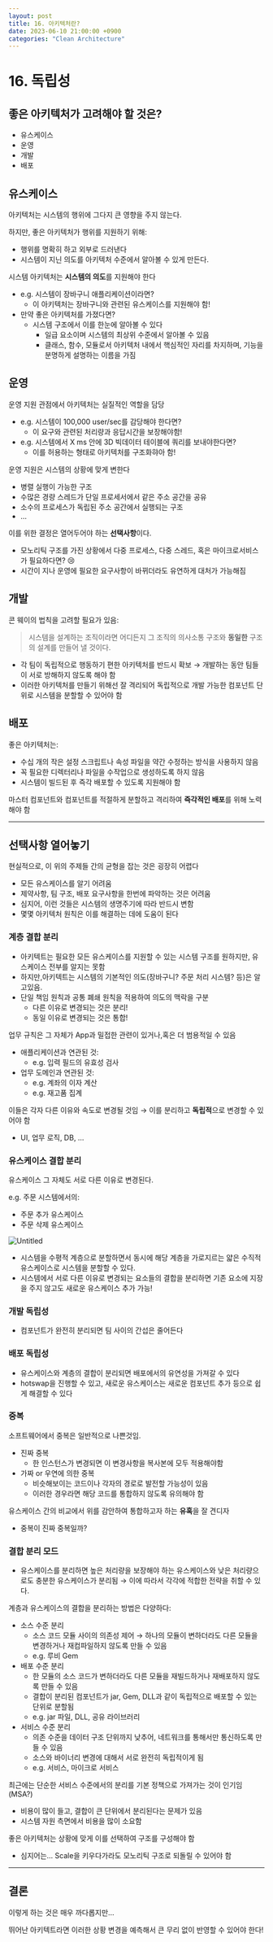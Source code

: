 ```yaml
---
layout: post
title: 16. 아키텍처란?
date: 2023-06-10 21:00:00 +0900
categories: "Clean Architecture"
---
```

# 16. 독립성

## 좋은 아키텍처가 고려해야 할 것은?

- 유스케이스
- 운영
- 개발
- 배포

## 유스케이스

아키텍처는 시스템의 행위에 그다지 큰 영향을 주지 않는다.

하지만, 좋은 아키텍처가 행위를 지원하기 위해:

- 행위를 명확히 하고 외부로 드러낸다
- 시스템이 지닌 의도를 아키텍처 수준에서 알아볼 수 있게 만든다.

시스템 아키텍처는 **시스템의 의도**를 지원해야 한다

- e.g. 시스템이 장바구니 애플리케이션이라면?
    - 이 아키텍처는 장바구니와 관련된 유스케이스를 지원해야 함!
- 만약 좋은 아키텍처를 가졌다면?
    - 시스템 구조에서 이를 한눈에 알아볼 수 있다
        - 일급 요소이며 시스템의 최상위 수준에서 알아볼 수 있음
        - 클래스, 함수, 모듈로서 아키텍처 내에서 핵심적인 자리를 차지하며, 기능을 분명하게 설명하는 이름을 가짐
    

## 운영

운영 지원 관점에서 아키텍처는 실질적인 역할을 담당

- e.g. 시스템이 100,000 user/sec를 감당해야 한다면?
    - 이 요구와 관련된 처리량과 응답시간을 보장해야함!
- e.g. 시스템에서 X ms 안에 3D 빅데이터 테이블에 쿼리를 보내야한다면?
    - 이를 허용하는 형태로 아키텍처를 구조화햐아 함!

운영 지원은 시스템의 상황에 맞게 변한다

- 병렬 실행이 가능한 구조
- 수많은 경량 스레드가 단일 프로세서에서 같은 주소 공간을 공유
- 소수의 프로세스가 독립된 주소 공간에서 실행되는 구조
- …

 

이를 위한 결정은 열어두어야 하는 **선택사항**이다.

- 모노리틱 구조를 가진 상황에서 다중 프로세스, 다중 스레드, 혹은 마이크로서비스가 필요하다면? 😢
- 시간이 지나 운영에 필요한 요구사항이 바뀌더라도 유연하게 대처가 가능해짐

## 개발

콘 웨이의 법칙을 고려할 필요가 있음:

> 시스템을 설계하는 조직이라면 어디든지 그 조직의 의사소통 구조와 **동일한** 구조의 설계를 만들어 낼 것이다.
> 
- 각 팀이 독립적으로 행동하기 편한 아키텍처를 반드시 확보 → 개발하는 동안 팀들이 서로 방해하지 않도록 해야 함
- 이러한 아키텍처를 만들기 위해선 잘 격리되어 독립적으로 개발 가능한 컴포넌트 단위로 시스템을 분할할 수 있어야 함

## 배포

좋은 아키텍처는:

- 수십 개의 작은 설정 스크립트나 속성 파일을 약간 수정하는 방식을 사용하지 않음
- 꼭 필요한 디렉터리나 파일을 수작업으로 생성하도록 하지 않음
- 시스템이 빌드된 후 즉각 배포할 수 있도록 지원해야 함

마스터 컴포넌트와 컴포넌트를 적절하게 분할하고 격리하여 **즉각적인 배포**를 위해 노력해야 함

---

## 선택사항 열어놓기

현실적으로, 이 위의 주제들 간의 균형을 잡는 것은 굉장히 어렵다

- 모든 유스케이스를 알기 어려움
- 제약사항, 팀 구조, 배포 요구사항을 한번에 파악하는 것은 어려움
- 심지어, 이런 것들은 시스템의 생명주기에 따라 반드시 변함
- 몇몇 아키텍처 원칙은 이를 해결하는 데에 도움이 된다

### 계층 결합 분리

- 아키텍트는 필요한 모든 유스케이스를 지원할 수 있는 시스템 구조를 원하지만, 유스케이스 전부를 알지는 못함
- 하지만,아키텍트는 시스템의 기본적인 의도(장바구니? 주문 처리 시스템? 등)은 알고있음.
- 단일 책임 원칙과 공통 폐쇄 원칙을 적용하여 의도의 맥락을 구분
    - 다른 이유로 변경되는 것은 분리!
    - 동일 이유로 변경되는 것은 통합!

업무 규칙은 그 자체가 App과 밀접한 관련이 있거나,혹은 더 범용적일 수 있음

- 애플리케이션과 연관된 것:
    - e.g. 입력 필드의 유효성 검사
- 업무 도메인과 연관된 것:
    - e.g. 계좌의 이자 계산
    - e.g. 재고품 집계

이들은 각자 다른 이유와 속도로 변경될 것임 → 이를 분리하고 **독립적**으로 변경할 수 있어야 함

- UI, 업무 로직, DB, …

### 유스케이스 결합 분리

유스케이스 그 자체도 서로 다른 이유로 변경된다.

e.g. 주문 시스템에서의:

- 주문 추가 유스케이스
- 주문 삭제 유스케이스

![Untitled](https://s3-us-west-2.amazonaws.com/secure.notion-static.com/ab608fc2-6cdb-403c-8318-79abc2c193b9/Untitled.png)

- 시스템을 수평적 계층으로 분할하면서 동시에 해당 계층을 가로지르는 얇은 수직적 유스케이스로 시스템을 분할할 수 있다.
- 시스템에서 서로 다른 이유로 변경되는 요소들의 결합을 분리하면 기존 요소에 지장을 주지 않고도 새로운 유스케이스 추가 가능!

### 개발 독립성

- 컴포넌트가 완전히 분리되면 팀 사이의 간섭은 줄어든다

### 배포 독립성

- 유스케이스와 계층의 결합이 분리되면 배포에서의 유연성을 가져갈 수 있다
- hotswap을 진행할 수 있고, 새로운 유스케이스는 새로운 컴포넌트 추가 등으로 쉽게 해결할 수 있다

### 중복

소프트웨어에서 중복은 일반적으로 나쁜것임.

- 진짜 중복
    - 한 인스턴스가 변경되면 이 변경사항을 복사본에 모두 적용해야함
- 가짜 or 우연에 의한 중복
    - 비슷해보이는 코드이나 각자의 경로로 발전할 가능성이 있음
    - 이러한 경우라면 해당 코드를 통합하지 않도록 유의해야 함

유스케이스 간의 비교에서 위를 감안하여 통합하고자 하는 **유혹**을 잘 견디자

- 중복이 진짜 중복일까?

### 결합 분리 모드

- 유스케이스를 분리하면 높은 처리량을 보장해야 하는 유스케이스와 낮은 처리량으로도 충분한 유스케이스가 분리됨 → 이에 따라서 각각에 적합한 전략을 취할 수 있다.

계층과 유스케이스의 결합을 분리하는 방법은 다양하다:

- 소스 수준 분리
    - 소스 코드 모듈 사이의 의존성 제어 → 하나의 모듈이 변하더라도 다른 모듈을 변경하거나 재컴파일하지 않도록 만들 수 있음
    - e.g. 루비 Gem
- 배포 수준 분리
    - 한 모듈의 소스 코드가 변하더라도 다른 모듈을 재빌드하거나 재배포하지 않도록 만들 수 있음
    - 결합이 분리된 컴포넌트가 jar, Gem, DLL과 같이 독립적으로 배포할 수 있는 단위로 분할됨
    - e.g. jar 파일, DLL, 공유 라이브러리
- 서비스 수준 분리
    - 의존 수준을 데이터 구조 단위까지 낮추어, 네트워크를 통해서만 통신하도록 만들 수 있음
    - 소스와 바이너리 변경에 대해서 서로 완전히 독립적이게 됨
    - e.g. 서비스, 마이크로 서비스
    

최근에는 단순한 서비스 수준에서의 분리를 기본 정책으로 가져가는 것이 인기임 (MSA?)

- 비용이 많이 들고, 결합이 큰 단위에서 분리된다는 문제가 있음
- 시스템 자원 측면에서 비용을 많이 소요함

좋은 아키텍처는 상황에 맞게 이를 선택하여 구조를 구성해야 함

- 심지어는… Scale을 키우다가라도 모노리틱 구조로 되돌릴 수 있어야 함

---

## 결론

이렇게 하는 것은 매우 까다롭지만…

뛰어난 아키텍트라면 이러한 상황 변경을 예측해서 큰 무리 없이 반영할 수 있어야 한다!